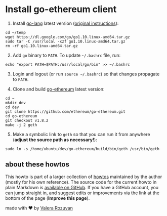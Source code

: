 # Install go-ethereum client

1. Install [go-lang](https://golang.org) latest version ([original instructions](https://golang.org/doc/install)):

```shell
cd ~/temp
wget https://dl.google.com/go/go1.10.linux-amd64.tar.gz
sudo tar -C /usr/local -xzf go1.10.linux-amd64.tar.gz
rm -rf go1.10.linux-amd64.tar.gz
```

2. Add `go` binary to `PATH`. To update `~/.bashrc` file, run:

```shell
echo "export PATH=$PATH:/usr/local/go/bin" >> ~/.bashrc
```

3. Login and logout (or run `source ~/.bashrc`) so that changes propagate to `PATH`.

4. Clone and build [go-ethereum](https://github.com/ethereum/go-ethereum) latest version:

```shell
cd ~
mkdir dev
cd dev
git clone https://github.com/ethereum/go-ethereum.git
cd go-ethereum
git checkout v1.8.2
make -j 2 geth
```

5. Make a symbolic link to `geth` so that you can run it from anywhere (**adjust the source path as necessary!**):

```shell
sudo ln -s /home/ubuntu/dev/go-ethereum/build/bin/geth /usr/bin/geth
```

## about these howtos

This howto is part of a larger collection of [howtos](https://howtos.rozuvan.net/) maintained by the author (mostly for his own reference). The source code for the current howto in plain Markdown is [available on GitHub](https://github.com/valera-rozuvan/howtos/blob/main/docs/003-install-go-ethereum-client.md). If you have a GitHub account, you can jump straight in, and suggest edits or improvements via the link at the bottom of the page (**Improve this page**).

made with ❤ by [Valera Rozuvan](https://valera.rozuvan.net/)

